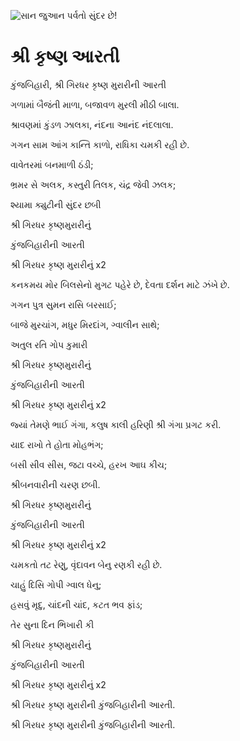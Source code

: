 ![સાન જુઆન પર્વતો સુંદર છે!](lib/assets/images/artis/img.png "સાન જુઆન પર્વતો")

# શ્રી કૃષ્ણ આરતી

કુંજબિહારી, શ્રી ગિરધર કૃષ્ણ મુરારીની આરતી
 
ગળામાં બૈજંતી માળા, બજાવળ મુરલી મીઠી બાલા.

શ્રાવણમાં કુંડળ ઝાલકા, નંદના આનંદ નંદલાલા.

ગગન સામ આંગ કાન્તિ કાળો, રાધિકા ચમકી રહી છે.

વાવેતરમાં બનમાળી ઠંડી;

ભ્રમર સે અલક, કસ્તુરી તિલક, ચંદ્ર જેવી ઝલક;

શ્યામા ક્યુટીની સુંદર છબી

શ્રી ગિરધર કૃષ્ણમુરારીનું

કુંજબિહારીની આરતી

શ્રી ગિરધર કૃષ્ણ મુરારીનું x2

કનકમય મોર બિલસેનો મુગટ પહેરે છે, દેવતા દર્શન માટે ઝંખે છે.

ગગન પુત્ર સુમન રાસિ બરસાઈ;

બાજે મુરચાંગ, મધુર મિરદાંગ, ગ્વાલીન સાથે;

અતુલ રતિ ગોપ કુમારી

શ્રી ગિરધર કૃષ્ણમુરારીનું

કુંજબિહારીની આરતી

શ્રી ગિરધર કૃષ્ણ મુરારીનું x2

જ્યાં તેમણે ભાઈ ગંગા, કલુષ કાલી હરિણી શ્રી ગંગા પ્રગટ કરી.

યાદ રાખો તે હોતા મોહભંગ;

બસી સીવ સીસ, જટા વચ્ચે, હરખ આઘ કીચ;

શ્રીબનવારીની ચરણ છબી.

શ્રી ગિરધર કૃષ્ણમુરારીનું

કુંજબિહારીની આરતી

શ્રી ગિરધર કૃષ્ણ મુરારીનું x2

ચમકતો તટ રેણુ, વૃંદાવન બેનુ રણકી રહી છે.

ચાહું દિસિ ગોપી ગ્વાલ ધેનુ;

હસવું મૃદુ, ચાંદની ચાંદ, કટત ભવ ફાંડ;

તેર સુના દિન ભિખારી કી

શ્રી ગિરધર કૃષ્ણમુરારીનું

કુંજબિહારીની આરતી

શ્રી ગિરધર કૃષ્ણ મુરારીનું x2

શ્રી ગિરધર કૃષ્ણ મુરારીની કુંજબિહારીની આરતી.

શ્રી ગિરધર કૃષ્ણ મુરારીની કુંજબિહારીની આરતી.